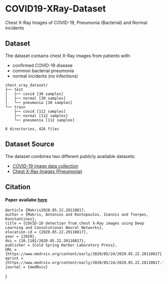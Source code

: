 # COVID19-XRay-Dataset
Chest X-Ray Images of COVID-19, Pneumonia (Bacterial) and Normal incidents


## Dataset

The dataset contains chest X-Ray images from patients with:
-  confirmed COVID-19 disease
-  common bacterial pneumonia 
-  normal incidents (no infections) 

```
chest_xray_dataset/
├── test
│   ├── covid [30 samples]
│   ├── normal [30 samples]
│   └── pneumonia [30 samples]
└── train
    ├── covid [112 samples]
    ├── normal [112 samples]
    └── pneumonia [112 samples]

8 directories, 426 files
```

## Dataset Source

The dataset combines two different publicly available datasets:

- [COVID-19 image data collection](https://github.com/ieee8023/covid-chestxray-dataset)
- [Chest X-Ray Images (Pneumonia)](https://www.kaggle.com/paultimothymooney/chest-xray-pneumonia)


## Citation 

#### Paper availabe [here](https://www.medrxiv.org/content/10.1101/2020.05.22.20110817v1)

    @article {Makris2020.05.22.20110817,
	author = {Makris, Antonios and Kontopoulos, Ioannis and Tserpes, Konstantinos},
	title = {COVID-19 detection from chest X-Ray images using Deep Learning and Convolutional Neural Networks},
	elocation-id = {2020.05.22.20110817},
	year = {2020},
	doi = {10.1101/2020.05.22.20110817},
	publisher = {Cold Spring Harbor Laboratory Press},
	URL = {https://www.medrxiv.org/content/early/2020/05/24/2020.05.22.20110817},
	eprint = {https://www.medrxiv.org/content/early/2020/05/24/2020.05.22.20110817.full.pdf},
	journal = {medRxiv}
}


